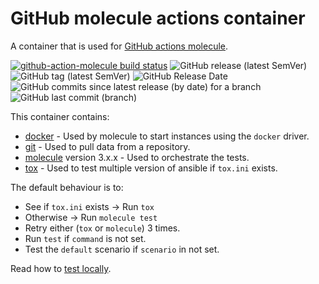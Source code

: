 # GitHub molecule actions container

A container that is used for [GitHub actions molecule](https://github.com/marketplace/actions/molecule-action).

[![github-action-molecule build status](https://img.shields.io/docker/cloud/build/buluma/github-action-molecule.svg)](https://hub.docker.com/repository/docker/buluma/github-action-molecule) ![GitHub release (latest SemVer)](https://img.shields.io/github/v/release/buluma/docker-github-action-molecule) ![GitHub tag (latest SemVer)](https://img.shields.io/github/v/tag/buluma/docker-github-action-molecule) ![GitHub Release Date](https://img.shields.io/github/release-date/buluma/docker-github-action-molecule) ![GitHub commits since latest release (by date) for a branch](https://img.shields.io/github/commits-since/buluma/docker-github-action-molecule/2.3.6/main) ![GitHub last commit (branch)](https://img.shields.io/github/last-commit/buluma/docker-github-action-molecule/main)

This container contains:
- [docker](https://www.docker.com/) - Used by molecule to start instances using the `docker` driver.
- [git](https://git-scm.com/) - Used to pull data from a repository.
- [molecule](https://molecule.readthedocs.io/en/latest/) version 3.x.x - Used to orchestrate the tests.
- [tox](https://tox.readthedocs.io/en/latest/) - Used to test multiple version of ansible if `tox.ini` exists.

The default behaviour is to:
- See if `tox.ini` exists -> Run `tox`
- Otherwise -> Run `molecule test`
- Retry either (`tox` or `molecule`) 3 times.
- Run `test` if `command` is not set.
- Test the `default` scenario if `scenario` in not set.

Read how to [test locally](TESTING.md).
